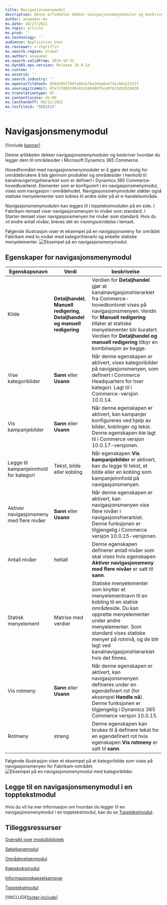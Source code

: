 ```yaml
---
title: Navigasjonsmenymodul
description: Denne artikkelen dekker navigasjonsmenymoduler og beskriver hvordan du legger dem til områdesider i Microsoft Dynamics 365 Commerce.
author: anupamar-ms
ms.date: 10/27/2021
ms.topic: article
ms.prod: ''
ms.technology: ''
audience: Application User
ms.reviewer: v-chgriffin
ms.search.region: Global
ms.author: anupamar
ms.search.validFrom: 2019-10-31
ms.dyn365.ops.version: Release 10.0.14
ms.custom: ''
ms.assetid: ''
ms.search.industry: ''
ms.openlocfilehash: d58d3957749fa961b7be164a0a474ac90a23321f
ms.sourcegitcommit: 87e727005399c82cbb6509f5ce9fb33d18928d30
ms.translationtype: HT
ms.contentlocale: nb-NO
ms.lasthandoff: 08/12/2022
ms.locfileid: "9281515"
---
```

# <a name="navigation-menu-module"></a>Navigasjonsmenymodul

[!include [banner](includes/banner.md)]

Denne artikkelen dekker navigasjonsmenymoduler og beskriver hvordan du legger dem til områdesider i Microsoft Dynamics 365 Commerce.

Hovedformålet med navigasjonsmenymoduler er å gjøre det mulig for områdebrukere å bla gjennom produkter og områdesider i henhold til kanalnavigeringshierarkiet som er definert i Dynamics 365 Commerce-hovedkvarteret. Elementer som er konfigurert i en navigasjonsmenymodul, vises som navigasjon i områdehodet. Navigasjonsmenymoduler støtter også statiske menyelementer som kobles til andre sider på et e-handelsområde.

Navigasjonsmenymodulen kan legges til i topptekstmodulen på en side. I Fabrikam-temaet viser navigasjonsmenyen to nivåer som standard. I Starter-temaet viser navigasjonsmenyen tre nivåer som standard. Hvis du vil endre antall nivåer, kreves det en visningsutvidelse i temaet.

Følgende illustrasjon viser et eksempel på en navigasjonsmeny for området Fabrikam med to nivåer med kategorihierarki og enkelte statiske menyelementer.
![Eksempel på en navigasjonsmenymodul.](./media/ecommerce-header.png)

## <a name="navigation-menu-module-properties"></a>Egenskaper for navigasjonsmenymodul

| Egenskapsnavn             | Verdi                 | beskrivelse |
|---------------------------|-----------------------|-------------|
| Kilde                  | **Detaljhandel**, **Manuell redigering**, **Detaljhandel og manuell redigering** | Verdien for **Detaljhandel** gjør at kanalnavigasjonshierarkiet fra Commerce-hovedkontoret vises på navigasjonsmenyen. Veridn for **Manuell redigering** tillater at statiske menyelementer blir kuratert. Verdien for **Detaljhandel og manuell redigering** tilbyr en kombinasjon av begge. |
| Vise kategoribilder | **Sann** eller **Usann**    | Når denne egenskapen er aktivert, vises kategoribilder på navigasjonsmenyen, som definert i Commerce Headquarters for hver kategori. Lagt til i Commerce-versjon 10.0.14. |
| Vis kampanjebilder | **Sann** eller **Usann** | Når denne egenskapen er aktivert, kan kampanjer konfigureres ved hjelp av bilder, koblinger og tekst. Denne egenskapen ble lagt til i Commerce versjon 10.0.17-versjonen. |
|Legge til kampanjeinnhold for kategori | Tekst, bilde eller kobling | Når egenskapen **Vis kampanjebilder** er aktivert, kan du legge til tekst, et bilde eller en kobling som kampanjeinnhold på navigasjonsmenyen. |
| Aktiver navigasjonsmeny med flere nivåer | **Sann** eller **Usann** | Når denne egenskapen er aktivert, kan navigasjonsmenyen vise flere nivåer i navigasjonshierarkiet. Denne funksjonen er tilgjengelig i Commerce versjon 10.0.15-versjonen. |
| Antall nivåer | heltall | Denne egenskapen definerer antall nivåer som skal vises hvis egenskapen **Aktiver navigasjonsmeny med flere nivåer** er satt til **sann**. |
| Statisk menyelement| Matrise med verdier| Statiske menyelementer som knytter et menyelementnavn til en kobling til en statisk områdeside. Du kan opprette menyelementer under andre menyelementer. Som standard vises statiske menyer på rotnivå, og de blir lagt ved kanalnavigasjonshierarkiet hvis det finnes. |
| Vis rotmeny | **Sann** eller **Usann** | Når denne egenskapen er aktivert, kan navigasjonsmenyen defineres under en egendefinert rot (for eksempel **Handle nå**). Denne funksjonen er tilgjengelig i Dynamics 365 Commerce versjon 10.0.15. |
| Rotmeny | streng | Denne egenskapen kan brukes til å definere tekst for en egendefinert rot hvis egenskapen **Vis rotmeny** er satt til **sann**. |

Følgende illustrasjon viser et eksempel på et kategoribilde som vises på navigasjonsmenyen for Fabrikam-området.
![Eksempel på en navigasjonsmenymodul med kategoribilder.](./media/ecommerce-categoryimages.PNG)

## <a name="add-a-navigation-menu-module-to-a-header-module"></a>Legge til en navigasjonsmenymodul i en topptekstmodul

Hvis du vil ha mer informasjon om hvordan du legger til en navigasjonsmenymodul i en topptekstmodul, kan du se [Topptekstmodul](author-header-module.md).

## <a name="additional-resources"></a>Tilleggsressurser

[Oversikt over modulbibliotek](starter-kit-overview.md)

[Søkebanemodul](add-breadcrumb.md)

[Områdevelgermodul](site-selector.md)

[Kjøpsboksmodul](add-buy-box.md)

[Informasjonskapselsamsvar](cookie-compliance.md)

[Topptekstmodul](author-header-module.md)


[!INCLUDE[footer-include](../includes/footer-banner.md)]
